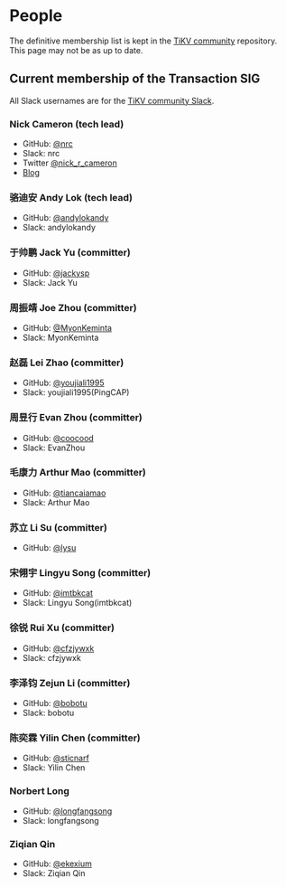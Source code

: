 # People

The definitive membership list is kept in the [TiKV community](https://github.com/tikv/community/blob/master/sig/transaction/membership.md) repository. This page may not be as up to date.

## Current membership of the Transaction SIG

All Slack usernames are for the [TiKV community Slack](https://slack.tidb.io/invite?team=tikv-wg&channel=sig-transaction&ref=community-sig).


### Nick Cameron (tech lead)

- GitHub: [@nrc](https://github.com/nrc)
- Slack: nrc
- Twitter [@nick_r_cameron](https://twitter.com/nick_r_cameron)
- [Blog](https://ncameron.org/blog/)

### 骆迪安 Andy Lok (tech lead)

- GitHub: [@andylokandy](https://github.com/andylokandy)
- Slack: andylokandy

### 于帅鹏 Jack Yu (committer)

- GitHub: [@jackysp](https://github.com/jackysp)
- Slack: Jack Yu

### 周振靖 Joe Zhou (committer)

- GitHub: [@MyonKeminta](https://github.com/MyonKeminta)
- Slack: MyonKeminta

### 赵磊 Lei Zhao (committer)

- GitHub: [@youjiali1995](https://github.com/youjiali1995)
- Slack: youjiali1995(PingCAP)

### 周昱行 Evan Zhou (committer)

- GitHub: [@coocood](https://github.com/coocood)
- Slack: EvanZhou

### 毛康力 Arthur Mao (committer)

- GitHub: [@tiancaiamao](https://github.com/tiancaiamao)
- Slack: Arthur Mao

### 苏立 Li Su (committer)

- GitHub: [@lysu](https://github.com/lysu)

### 宋翎宇 Lingyu Song (committer)

- GitHub: [@imtbkcat](https://github.com/imtbkcat)
- Slack: Lingyu Song(imtbkcat)

### 徐锐 Rui Xu (committer)

- GitHub: [@cfzjywxk](https://github.com/cfzjywxk)
- Slack: cfzjywxk

### 李泽钧 Zejun Li (committer)

- GitHub: [@bobotu](https://github.com/bobotu)
- Slack: bobotu

### 陈奕霖 Yilin Chen (committer)

- GitHub: [@sticnarf](https://github.com/sticnarf)
- Slack: Yilin Chen

### Norbert Long

- GitHub: [@longfangsong](https://github.com/longfangsong)
- Slack: longfangsong

### Ziqian Qin

- GitHub: [@ekexium](https://github.com/ekexium)
- Slack: Ziqian Qin

